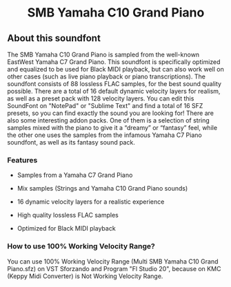 <h1 align="center">SMB Yamaha C10 Grand Piano</h1>

## About this soundfont

The SMB Yamaha C10 Grand Piano is sampled from the well-known EastWest Yamaha C7 Grand Piano. This soundfont is specifically optimized and equalized to be used for Black MIDI playback, but can also work well on other cases (such as live piano playback or piano transcriptions). The soundfont consists of 88 lossless FLAC samples, for the best sound quality possible. There are a total of 16 default dynamic velocity layers for realism, as well as a preset pack with 128 velocity layers. You can edit this SoundFont on "NotePad" or "Sublime Text" and find a total of 16 SFZ presets, so you can find exactly the sound you are looking for! There are also some interesting addon packs. One of them is a selection of string samples mixed with the piano to give it a “dreamy” or “fantasy” feel, while the other one uses the samples from the infamous Yamaha C7 Piano soundfont, as well as its fantasy sound pack.

### Features

- Samples from a Yamaha C7 Grand Piano

- Mix samples (Strings and Yamaha C10 Grand Piano sounds)

- 16 dynamic velocity layers for a realistic experience

- High quality lossless FLAC samples

- Optimized for Black MIDI playback

### How to use 100% Working Velocity Range?

You can use 100% Working Velocity Range (Multi SMB Yamaha C10 Grand Piano.sfz) on VST Sforzando and Program "Fl Studio 20", because on KMC (Keppy Midi Converter) is Not Working Velocity Range.
